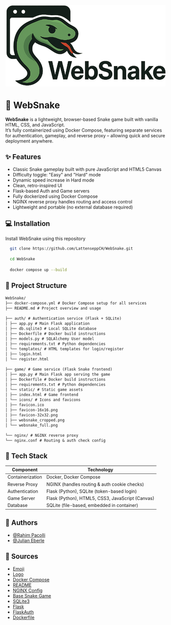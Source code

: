 
![Logo](https://github.com/LattenseppCH/WebSnake/blob/main/game/static/icons/websnake_full.png)


# 🐍 WebSnake

**WebSnake** is a lightweight, browser-based Snake game built with vanilla HTML, CSS, and JavaScript.  
It’s fully containerized using Docker Compose, featuring separate services for authentication, gameplay, and reverse proxy – allowing quick and secure deployment anywhere.



## ✨ Features

- Classic Snake gameplay built with pure JavaScript and HTML5 Canvas
- Difficulty toggle: "Easy" and "Hard" mode
- Dynamic speed increase in Hard mode
- Clean, retro-inspired UI
- Flask-based Auth and Game servers
- Fully dockerized using Docker Compose
- NGINX reverse proxy handles routing and access control
- Lightweight and portable (no external database required)

## 💻 Installation

Install WebSnake using this repository

```bash
  git clone https://github.com/LattenseppCH/WebSnake.git

  cd WebSnake

  docker compose up --build
```
    
## 📁 Project Structure


```
WebSnake/
├── docker-compose.yml # Docker Compose setup for all services
├── README.md # Project overview and usage

├── auth/ # Authentication service (Flask + SQLite)
│ ├── app.py # Main Flask application
│ ├── db.sqlite3 # Local SQLite database
│ ├── Dockerfile # Docker build instructions
│ ├── models.py # SQLAlchemy User model
│ ├── requirements.txt # Python dependencies
│ └── templates/ # HTML templates for login/register
│ ├── login.html
│ └── register.html

├── game/ # Game service (Flask Snake frontend)
│ ├── app.py # Main Flask app serving the game
│ ├── Dockerfile # Docker build instructions
│ ├── requirements.txt # Python dependencies
│ └── static/ # Static game assets
│ ├── index.html # Game frontend
│ └── icons/ # Icons and favicons
│ ├── favicon.ico
│ ├── favicon-16x16.png
│ ├── favicon-32x32.png
│ ├── websnake_cropped.png
│ └── websnake_full.png

└── nginx/ # NGINX reverse proxy
└── nginx.conf # Routing & auth check config
```


## 🤖 Tech Stack

| Component         | Technology                                     |
|------------------|------------------------------------------------|
| Containerization | Docker, Docker Compose                         |
| Reverse Proxy     | NGINX (handles routing & auth cookie checks)   |
| Authentication    | Flask (Python), SQLite (token-based login)     |
| Game Server       | Flask (Python), HTML5, CSS3, JavaScript (Canvas) |
| Database          | SQLite (file-based, embedded in container)     |


## 📖 Authors

- [@Rahim Pacolli](https://github.com/LattenseppCH)
- [@Julian Eberle](https://github.com/Julian9496)


## 🔎 Sources

- [Emoji](https://emojipedia.org/)
- [Logo](https://chatgpt.com)
- [Docker Compose](https://docs.docker.com/compose/)
- [README](https://readme.so)
- [NGINX Config](https://docs.nginx.com/nginx/admin-guide/web-server/reverse-proxy/)
- [Base Snake Game](https://snake.lattensepp.ch)
- [SQLite3]()
- [Flask]()
- [FlaskAuth]()
- [Dockerfile](https://docs.docker.com/build/concepts/dockerfile/)